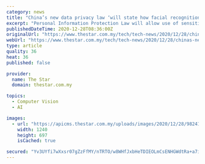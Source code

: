 ```yaml
---
category: news
title: "China’s new data privacy law ‘will state how facial recognition can be used’"
excerpt: "Personal Information Protection Law will allow use of sensitive information only for specific purposes and when ‘sufficiently necessary’, legislative body says. Draft text released for public consultation suggests sensitive information will include ethnicity,"
publishedDateTime: 2020-12-28T08:36:00Z
originalUrl: "https://www.thestar.com.my/tech/tech-news/2020/12/28/chinas-new-data-privacy-law-will-state-how-facial-recognition-can-be-used"
webUrl: "https://www.thestar.com.my/tech/tech-news/2020/12/28/chinas-new-data-privacy-law-will-state-how-facial-recognition-can-be-used"
type: article
quality: 36
heat: 36
published: false

provider:
  name: The Star
  domain: thestar.com.my

topics:
  - Computer Vision
  - AI

images:
  - url: "https://apicms.thestar.com.my/uploads/images/2020/12/28/982414.jpg"
    width: 1240
    height: 697
    isCached: true

secured: "Yv3UYfi7wXxsr07gZzFfMY/nTRTO/w8WHfJxbHeTDIEOLmCsENHGWdtRa+a7inqGh6BouwoHc38ZDVwrbllHeFgdePTSzyNK0GKgLtfHuJ0yD8C7PneRgsCc0HtpxsOV0pTOQVEustGCu6OZMMRrq2nDeAZBDc36sLJ/OaNZRQFDE1BBq8TUym8adXmGux59MsanJOkaDWegyiqQ31nHcx34FYv4aluVHL63EGJNqVDbQsEeOgILOdJi9oPj3WG6+gQxaE4DdhXd/018c+9Y21SX6EbzByQrCeuqpZCxI/rOKpl1EWDFeDJlK8o16RE8g2kdsQqfIEBA3ACKIpgXKaxdSeBL7GgLOK5q3OvfcAI=;3w/GnATnEmLxwokiV8wmJg=="
---
```


